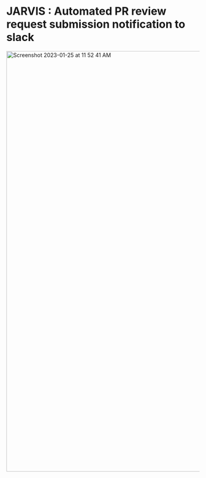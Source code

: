 # JARVIS : Automated PR review request submission notification to slack

<img width="1098" alt="Screenshot 2023-01-25 at 11 52 41 AM" src="https://user-images.githubusercontent.com/92161034/214494733-9ae5c3da-c2e7-49b9-9a00-7b29b4b6c9ef.png">

